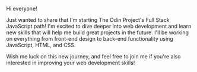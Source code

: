 Hi everyone!

Just wanted to share that I'm starting The Odin Project's Full Stack JavaScript path! I'm excited to dive deeper into web development and learn new skills that will help me build great projects in the future. I'll be working on everything from front-end design to back-end functionality using JavaScript, HTML, and CSS.

Wish me luck on this new journey, and feel free to join me if you're also interested in improving your web development skills!